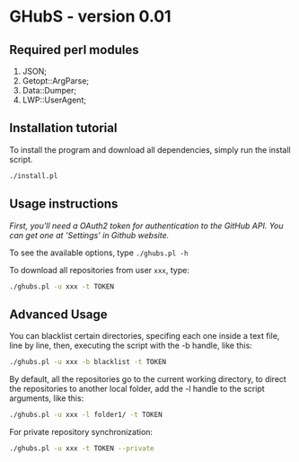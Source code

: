 # GHubS - version 0.01

## Required perl modules
1. JSON;
2. Getopt::ArgParse;
3. Data::Dumper;
4. LWP::UserAgent;

## Installation tutorial
To install the program and download all dependencies, simply run the install script.
```bash
./install.pl
```

## Usage instructions
_First, you'll need a OAuth2 token for authentication to the GitHub API. You can get one at 'Settings' in Github website._

To see the available options, type `./ghubs.pl -h`

To download all repositories from user `xxx`, type:
```bash
./ghubs.pl -u xxx -t TOKEN
```

## Advanced Usage
You can blacklist certain directories, specifing each one inside a text file, line by line, then, executing the script with the -b handle, like this:
```bash
./ghubs.pl -u xxx -b blacklist -t TOKEN
```

By default, all the repositories go to the current working directory, to direct the repositories to another local folder, add the -l handle to the script arguments, like this:
```bash
./ghubs.pl -u xxx -l folder1/ -t TOKEN
```

For private repository synchronization:
```bash
./ghubs.pl -u xxx -t TOKEN --private
```
